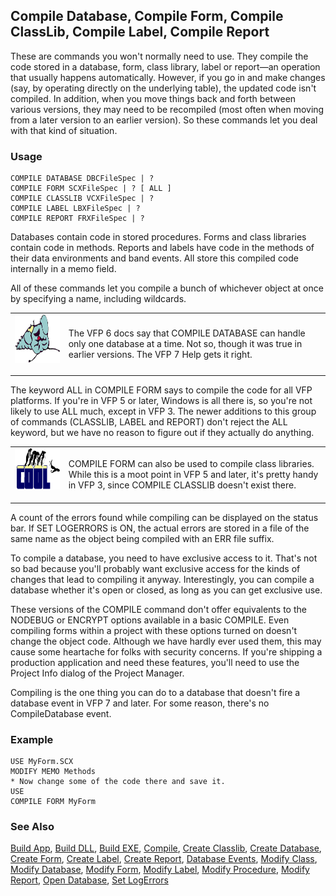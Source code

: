 ## Compile Database, Compile Form, Compile ClassLib, Compile Label, Compile Report

These are commands you won't normally need to use. They compile the code stored in a database, form, class library, label or report&mdash;an operation that usually happens automatically. However, if you go in and make changes (say, by operating directly on the underlying table), the updated code isn't compiled. In addition, when you move things back and forth between various versions, they may need to be recompiled (most often when moving from a later version to an earlier version). So these commands let you deal with that kind of situation.

### Usage

```foxpro
COMPILE DATABASE DBCFileSpec | ?
COMPILE FORM SCXFileSpec | ? [ ALL ]
COMPILE CLASSLIB VCXFileSpec | ?
COMPILE LABEL LBXFileSpec | ?
COMPILE REPORT FRXFileSpec | ?
```

Databases contain code in stored procedures. Forms and class libraries contain code in methods. Reports and labels have code in the methods of their data environments and band events. All store this compiled code internally in a memo field.

All of these commands let you compile a bunch of whichever object at once by specifying a name, including wildcards. 

<table width=100% border=0 cellspacing=0 cellpadding=0>
<tr>
  <td width=17% valign=top>
<img width=95 height=77 src="fixbug1.gif"></p>
  </td>
  <td width=83%>
  <p>The VFP 6 docs say that COMPILE DATABASE can handle only one database at a time. Not so, though it was true in earlier versions. The VFP 7 Help gets it right.</p>
  </td>
 </tr>
</table>

The keyword ALL in COMPILE FORM says to compile the code for all VFP platforms. If you're in VFP 5 or later, Windows is all there is, so you're not likely to use ALL much, except in VFP 3. The newer additions to this group of commands (CLASSLIB, LABEL and REPORT) don't reject the ALL keyword, but we have no reason to figure out if they actually do anything.

<table border=0 cellspacing=0 cellpadding=0 width=100%>
<tr>
  <td width=17% valign=top>
<img width=114 height=66 src="cool.gif"></p>
  </td>
  <td width=83%>
  <p>COMPILE FORM can also be used to compile class libraries. While this is a moot point in VFP 5 and later, it's pretty handy in VFP 3, since COMPILE CLASSLIB doesn't exist there.</p>
  </td>
 </tr>
</table>

A count of the errors found while compiling can be displayed on the status bar. If SET LOGERRORS is ON, the actual errors are stored in a file of the same name as the object being compiled with an ERR file suffix.

To compile a database, you need to have exclusive access to it. That's not so bad because you'll probably want exclusive access for the kinds of changes that lead to compiling it anyway. Interestingly, you can compile a database whether it's open or closed, as long as you can get exclusive use.

These versions of the COMPILE command don't offer equivalents to the NODEBUG or ENCRYPT options available in a basic COMPILE. Even compiling forms within a project with these options turned on doesn't change the object code. Although we have hardly ever used them, this may cause some heartache for folks with security concerns. If you're shipping a production application and need these features, you'll need to use the Project Info dialog of the Project Manager.

Compiling is the one thing you can do to a database that doesn't fire a database event in VFP 7 and later. For some reason, there's no CompileDatabase event.

### Example

```foxpro
USE MyForm.SCX
MODIFY MEMO Methods
* Now change some of the code there and save it.
USE
COMPILE FORM MyForm
```
### See Also

[Build App](s4g223.md), [Build DLL](s4g223.md), [Build EXE](s4g223.md), [Compile](s4g226.md), [Create Classlib](s4g385.md), [Create Database](s4g315.md), [Create Form](s4g590.md), [Create Label](s4g235.md), [Create Report](s4g235.md), [Database Events](s4g900.md), [Modify Class](s4g589.md), [Modify Database](s4g320.md), [Modify Form](s4g590.md), [Modify Label](s4g235.md), [Modify Procedure](s4g605.md), [Modify Report](s4g235.md), [Open Database](s4g316.md), [Set LogErrors](s4g226.md)